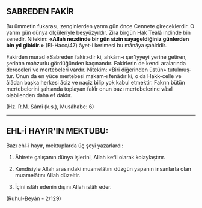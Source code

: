 ## SABREDEN FAKİR

Bu ümmetin fukarası, zenginlerden yarım gün önce Cennete gireceklerdir. O yarım gün dünya ölçüleriyle beşyüzyıldır. Zira birgün Hak Teâlâ indinde bin senedir. Nitekim: **«Allah nezdinde bir gün sizin sayageldiğiniz günlerden bin yıl gibidir.»** (El-Hacc/47) âyet-i kerimesi bu mâ­nâya şahiddir.

Fakirden murad «Sabreden fakir»dir ki, ahkâm-ı şer'iyyeyi yerine getiren, şeriatın mah­zurlu gördüğünden kaçınandır. Fakirlerin de kendi aralarında dereceleri ve mertebeleri var­dır. Nitekim: «Biri diğerinden üstün» tutulmuş­tur. Onun da en yüce mertebesi makam-ı fenâdır ki, o da Hakk-celle ve âlâdan başka herkesi âciz ve naçiz bilip yok kabul etmektir. Fakrın bütün mertebelerini şahsında toplayan fakîr onun bazı mertebelerine vâsıl olabilenden daha ef daldır.

(Hz. R.M. Sâmi (k.s.), Musâhabe: 6)

<hr>

## EHL-İ HAYIR'IN MEKTUBU:

Bazı ehl-i hayır, mektuplarda üç şeyi yazar­lardı:

1.   Âhirete çalışanın dünya işlerini, Allah kefil olarak kolaylaştırır.

2.   Kendisiyle Allah arasındaki muamelâtı­nı düzgün yapanın insanlarla olan muamelâtını Allah düzeltir.

3.   İçini ıslâh edenin dışını Allah ıslâh eder.

(Ruhul-Beyân - 2/129)
